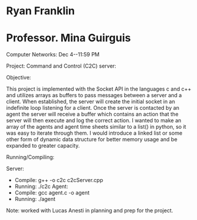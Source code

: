 # Ryan Franklin

# Professor. Mina Guirguis

Computer Networks: Dec 4--11:59 PM

Project: Command and Control (C2C) server:

Objective:

This project is implemented with the Socket API in the languages c and c++ and utilizes arrays as buffers to pass messages between a server and a client. When established, the server will create the initial socket in an indefinite loop listening for a client. Once the server is contacted by an agent the server will receive a buffer which contains an action that the server will then execute and log the correct action. I wanted to make an array of the agents and agent time sheets similar to a list() in python, so it was easy to iterate through them.  I would introduce a linked list or some other form of dynamic data structure for better memory usage and be expanded to greater capacity.

Running/Compiling:

Server:
- Compile: g++ -o c2c c2cServer.cpp
- Running: ./c2c <port number>
Agent:
- Compile: gcc agent.c -o agent
- Running: ./agent <ip address> <port number> <action>

Note: worked with Lucas Anesti in planning and prep for the project.

